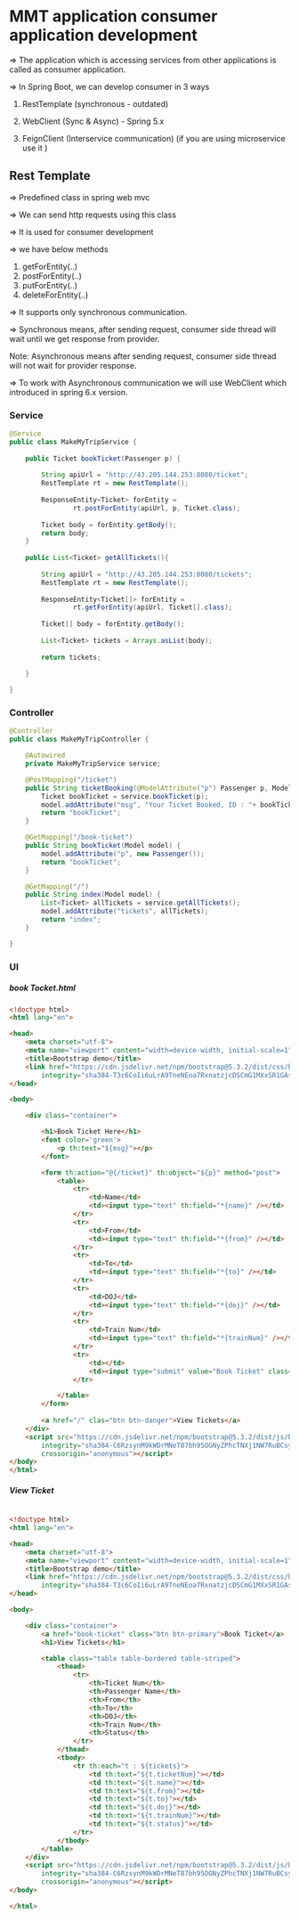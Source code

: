 # MMT application consumer application development

=> The application which is accessing services from other applications is called as consumer application.


=> In Spring Boot, we can develop consumer in 3 ways

1) RestTemplate (synchronous - outdated)

2) WebClient  (Sync & Async) - Spring 5.x

3) FeignClient (Interservice communication) (if you are using microservice use it )

## Rest Template
=> Predefined class in spring web mvc

=> We can send http requests using this class

=> It is used for consumer development

=> we have below methods

1) getForEntity(..)
2) postForEntity(..)
3) putForEntity(..)
4) deleteForEntity(..)

=> It supports only synchronous communication.		

=> Synchronous means, after sending request, consumer side thread will wait until we get response from provider.


Note: Asynchronous means after sending request, consumer side thread will not wait for provider response.

=> To work with Asynchronous communication we will use WebClient which introduced in spring 6.x version.

### Service

```java
@Service
public class MakeMyTripService {
	
	public Ticket bookTicket(Passenger p) {
		
		String apiUrl = "http://43.205.144.253:8080/ticket";
		RestTemplate rt = new RestTemplate();
		
		ResponseEntity<Ticket> forEntity = 
				rt.postForEntity(apiUrl, p, Ticket.class);
		
		Ticket body = forEntity.getBody();
		return body;
	}
	
	public List<Ticket> getAllTickets(){
		
		String apiUrl = "http://43.205.144.253:8080/tickets";
		RestTemplate rt = new RestTemplate();
		
		ResponseEntity<Ticket[]> forEntity =
				rt.getForEntity(apiUrl, Ticket[].class);
		
		Ticket[] body = forEntity.getBody();
		
		List<Ticket> tickets = Arrays.asList(body);
		
		return tickets;
		
	}

}

```

### Controller
```java
@Controller
public class MakeMyTripController {

	@Autowired
	private MakeMyTripService service;

	@PostMapping("/ticket")
	public String ticketBooking(@ModelAttribute("p") Passenger p, Model model) {
		Ticket bookTicket = service.bookTicket(p);
		model.addAttribute("msg", "Your Ticket Booked, ID : "+ bookTicket.getTicketNum());
		return "bookTicket";
	}

	@GetMapping("/book-ticket")
	public String bookTicket(Model model) {
		model.addAttribute("p", new Passenger());
		return "bookTicket";
	}

	@GetMapping("/")
	public String index(Model model) {
		List<Ticket> allTickets = service.getAllTickets();
		model.addAttribute("tickets", allTickets);
		return "index";
	}

}
```

### UI
##### book Tocket.html
```html
<!doctype html>
<html lang="en">

<head>
	<meta charset="utf-8">
	<meta name="viewport" content="width=device-width, initial-scale=1">
	<title>Bootstrap demo</title>
	<link href="https://cdn.jsdelivr.net/npm/bootstrap@5.3.2/dist/css/bootstrap.min.css" rel="stylesheet"
		integrity="sha384-T3c6CoIi6uLrA9TneNEoa7RxnatzjcDSCmG1MXxSR1GAsXEV/Dwwykc2MPK8M2HN" crossorigin="anonymous">
</head>

<body>

	<div class="container">

		<h1>Book Ticket Here</h1>
		<font color='green'>
			<p th:text="${msg}"></p>
		</font>

		<form th:action="@{/ticket}" th:object="${p}" method="post">
			<table>
				<tr>
					<td>Name</td>
					<td><input type="text" th:field="*{name}" /></td>
				</tr>
				<tr>
					<td>From</td>
					<td><input type="text" th:field="*{from}" /></td>
				</tr>
				<tr>
					<td>To</td>
					<td><input type="text" th:field="*{to}" /></td>
				</tr>
				<tr>
					<td>DOJ</td>
					<td><input type="text" th:field="*{doj}" /></td>
				</tr>
				<tr>
					<td>Train Num</td>
					<td><input type="text" th:field="*{trainNum}" /></td>
				</tr>
				<tr>
					<td></td>
					<td><input type="submit" value="Book Ticket" class="btn btn-primary" /></td>
				</tr>

			</table>
		</form>
		
		<a href="/" clas="btn btn-danger">View Tickets</a>
	</div>
	<script src="https://cdn.jsdelivr.net/npm/bootstrap@5.3.2/dist/js/bootstrap.bundle.min.js"
		integrity="sha384-C6RzsynM9kWDrMNeT87bh95OGNyZPhcTNXj1NW7RuBCsyN/o0jlpcV8Qyq46cDfL"
		crossorigin="anonymous"></script>
</body>
</html>
```
##### View Ticket

```html

<!doctype html>
<html lang="en">

<head>
	<meta charset="utf-8">
	<meta name="viewport" content="width=device-width, initial-scale=1">
	<title>Bootstrap demo</title>
	<link href="https://cdn.jsdelivr.net/npm/bootstrap@5.3.2/dist/css/bootstrap.min.css" rel="stylesheet"
		integrity="sha384-T3c6CoIi6uLrA9TneNEoa7RxnatzjcDSCmG1MXxSR1GAsXEV/Dwwykc2MPK8M2HN" crossorigin="anonymous">
</head>

<body>

	<div class="container">
		<a href="book-ticket" class="btn btn-primary">Book Ticket</a>
		<h1>View Tickets</h1>

		<table class="table table-bordered table-striped">
			<thead>
				<tr>
					<th>Ticket Num</th>
					<th>Passenger Name</th>
					<th>From</th>
					<th>To</th>
					<th>DOJ</th>
					<th>Train Num</th>
					<th>Status</th>
				</tr>
			</thead>
			<tbody>
				<tr th:each="t : ${tickets}">
					<td th:text="${t.ticketNum}"></td>
					<td th:text="${t.name}"></td>
					<td th:text="${t.from}"></td>
					<td th:text="${t.to}"></td>
					<td th:text="${t.doj}"></td>
					<td th:text="${t.trainNum}"></td>
					<td th:text="${t.status}"></td>
				</tr>
			</tbody>
		</table>
	</div>
	<script src="https://cdn.jsdelivr.net/npm/bootstrap@5.3.2/dist/js/bootstrap.bundle.min.js"
		integrity="sha384-C6RzsynM9kWDrMNeT87bh95OGNyZPhcTNXj1NW7RuBCsyN/o0jlpcV8Qyq46cDfL"
		crossorigin="anonymous"></script>
</body>

</html>
```


